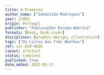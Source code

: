 ```yaml
---
title: A Promessa
author_name: ["Sebastião Rodrigues"]
year: y1962
origin: Portugal
publisher: "Publicações Europa-América"
formats: [book, book-cover]
disciplines: [graphic-design, illustration]
tags: ["Os Livros das Três Abelhas"]
ref: sol-010-0036
layout: artifact
status: Complete
published: true
date_added: 2022-05-17
---
```

